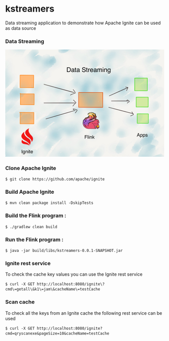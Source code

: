 # kstreamers
Data streaming application to demonstrate how Apache Ignite can be used as data source

### Data Streaming

![Data Streaming](https://github.com/samaitra/kstreamers/raw/master/resources/data_streaming.jpg) 


### Clone Apache Ignite 

```
$ git clone https://github.com/apache/ignite
```

### Build Apache Ignite 

```
$ mvn clean package install -DskipTests
```

### Build the Flink program :
```
$ ./gradlew clean build
```

### Run the Flink program :
```
$ java -jar build/libs/kstreamers-0.0.1-SNAPSHOT.jar
```

### Ignite rest service
To check the cache key values you can use the Ignite rest service 

```
$ curl -X GET http://localhost:8080/ignite\?cmd\=getall\&k1\=jam\&cacheName\=testCache
```

### Scan cache 
To check all the keys from an Ignite cache the following rest service can be used
```
$ curl -X GET http://localhost:8080/ignite?cmd=qryscanexe&pageSize=10&cacheName=testCache
```
